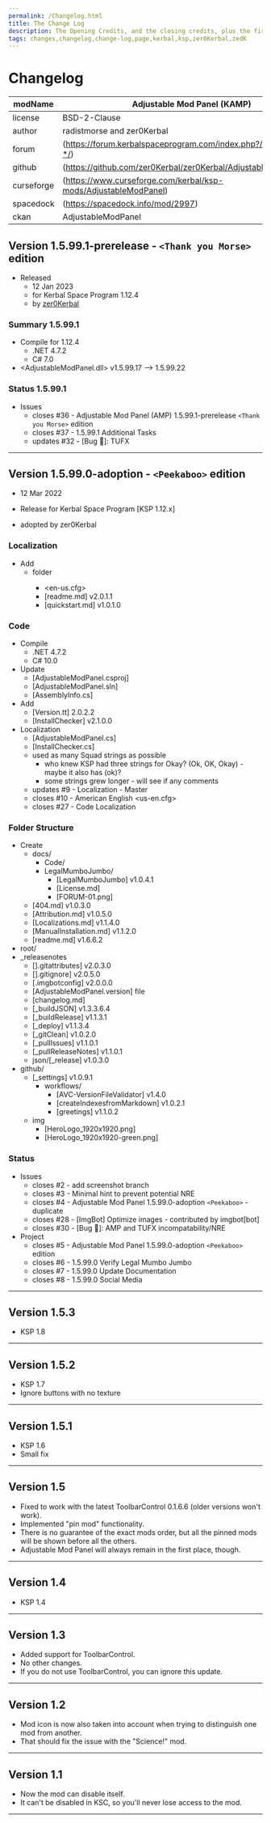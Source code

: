 ```yaml
---
permalink: /Changelog.html
title: The Change Log
description: The Opening Credits, and the closing credits, plus the first of two (or is three) end credit scenes
tags: changes,changelog,change-log,page,kerbal,ksp,zer0Kerbal,zedK
---
```

<!-- hdr-changelog.md v1.0.0.1
Adjustable Mod Panel (KAMP)
created: 13 May 2022
updated: 05 Nov 2022
CC BY-ND 4.0 by zer0Kerbal -->  
# Changelog  
  
| modName    | Adjustable Mod Panel (KAMP)                                       |
| ---------- | ----------------------------------------------------------------- |
| license    | BSD-2-Clause                                                      |
| author     | radistmorse and zer0Kerbal                                        |
| forum      | (https://forum.kerbalspaceprogram.com/index.php?/topic/207263-*/) |
| github     | (https://github.com/zer0Kerbal/zer0Kerbal/AdjustableModPanel)     |
| curseforge | (https://www.curseforge.com/kerbal/ksp-mods/AdjustableModPanel)   |
| spacedock  | (https://spacedock.info/mod/2997)                                 |
| ckan       | AdjustableModPanel                                                |

## Version 1.5.99.1-prerelease - `<Thank you Morse>` edition

* Released
  * 12 Jan 2023
  * for Kerbal Space Program 1.12.4
  * by [zer0Kerbal](https://github.com/zer0Kerbal)

### Summary 1.5.99.1

* Compile for 1.12.4
  * .NET 4.7.2
  * C# 7.0
* <AdjustableModPanel.dll> v1.5.99.17 --> 1.5.99.22

### Status 1.5.99.1

* Issues
  * closes #36 - Adjustable Mod Panel (AMP) 1.5.99.1-prerelease `<Thank you Morse>` edition
  * closes #37 - 1.5.99.1 Additional Tasks
  * updates #32 - [Bug 🐞]: TUFX

---

## Version 1.5.99.0-adoption -  `<Peekaboo>` edition

* 12 Mar 2022  
* Release for Kerbal Space Program [KSP 1.12.x]

* adopted by zer0Kerbal

### Localization

* Add
  * <Localization> folder
    * <en-us.cfg>
    * [readme.md] v2.0.1.1
    * [quickstart.md] v1.0.1.0

### Code

* Compile
  * .NET 4.7.2
  * C# 10.0
* Update
  * [AdjustableModPanel.csproj]
  * [AdjustableModPanel.sln]
  * [AssemblyInfo.cs]
* Add
  * [Version.tt] 2.0.2.2
  * [InstallChecker] v2.1.0.0
* Localization
  * [AdjustableModPanel.cs]
  * [InstallChecker.cs]
  * used as many Squad strings as possible
    * who knew KSP had three strings for Okay? (Ok, OK, Okay) - maybe it also has (ok)?
    * some strings grew longer - will see if any comments
  * updates #9 - Localization - Master
  * closes #10 - American English <us-en.cfg>
  * closes #27 - Code Localization

### Folder Structure

* Create
  * docs/
    * Code/
    * LegalMumboJumbo/
      * [LegalMumboJumbo] v1.0.4.1
      * [License.md]
      * [FORUM-01.png]
  * [404.md] v1.0.3.0
  * [Attribution.md] v1.0.5.0
  * [Localizations.md] v1.1.4.0
  * [ManualInstallation.md] v1.1.2.0
  * [readme.md] v1.6.6.2
* root/
* _releasenotes
  * [].gitattributes] v2.0.3.0
  * [].gitignore] v2.0.5.0
  * [.imgbotconfig] v2.0.0.0
  * [AdjustableModPanel.version] file
  * [changelog.md]
  * [_buildJSON] v1.3.3.6.4
  * [_buildRelease] v1.1.3.1
  * [_deploy] v1.1.3.4
  * [_gitClean] v1.0.2.0
  * [_pullIssues] v1.1.0.1
  * [_pullReleaseNotes] v1.1.0.1
  * json/[_release] v1.0.3.0
* github/
  * [_settings] v1.0.9.1
    * workflows/
      * [AVC-VersionFileValidator] v1.4.0
      * [createIndexesfromMarkdown] v1.0.2.1
      * [greetings] v1.1.0.2
  * img
    * [HeroLogo_1920x1920.png]
    * [HeroLogo_1920x1920-green.png]

### Status

* Issues
  * closes #2 - add screenshot branch
  * closes #3 - Minimal hint to prevent potential NRE
  * closes #4 - Adjustable Mod Panel 1.5.99.0-adoption `<Peekaboo>` - duplicate
  * closes #28 - [ImgBot] Optimize images - contributed by imgbot[bot]
  * closes #30 - [Bug 🐞]: AMP and TUFX incompatability/NRE
* Project
  * closes #5 - Adjustable Mod Panel 1.5.99.0-adoption `<Peekaboo>` edition
  * closes #6 - 1.5.99.0 Verify Legal Mumbo Jumbo
  * closes #7 - 1.5.99.0 Update Documentation
  * closes #8 - 1.5.99.0 Social Media

---

## Version 1.5.3

* KSP 1.8

---

## Version 1.5.2

* KSP 1.7
* Ignore buttons with no texture

---

## Version 1.5.1

* KSP 1.6
* Small fix

---

## Version 1.5

* Fixed to work with the latest ToolbarControl 0.1.6.6 (older versions won't work).
* Implemented "pin mod" functionality.
* There is no guarantee of the exact mods order, but all the pinned mods will be shown before all the others.
* Adjustable Mod Panel will always remain in the first place, though.

---

## Version 1.4

* KSP 1.4

---

## Version 1.3

* Added support for ToolbarControl.
* No other changes.
* If you do not use ToolbarControl, you can ignore this update.

---

## Version 1.2

* Mod icon is now also taken into account when trying to distinguish one mod from another.
* That should fix the issue with the "Science!" mod.

---

## Version 1.1

* Now the mod can disable itself.
* It can't be disabled in KSC, so you'll never lose access to the mod.

---